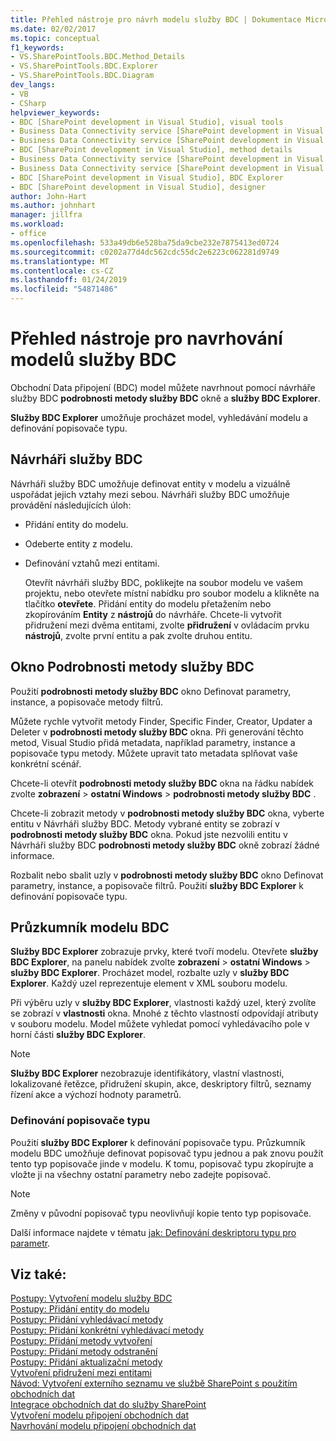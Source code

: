 ```yaml
---
title: Přehled nástroje pro návrh modelu služby BDC | Dokumentace Microsoftu
ms.date: 02/02/2017
ms.topic: conceptual
f1_keywords:
- VS.SharePointTools.BDC.Method_Details
- VS.SharePointTools.BDC.Explorer
- VS.SharePointTools.BDC.Diagram
dev_langs:
- VB
- CSharp
helpviewer_keywords:
- BDC [SharePoint development in Visual Studio], visual tools
- Business Data Connectivity service [SharePoint development in Visual Studio], visual tools
- Business Data Connectivity service [SharePoint development in Visual Studio], BDC Explorer
- BDC [SharePoint development in Visual Studio], method details
- Business Data Connectivity service [SharePoint development in Visual Studio], designer
- Business Data Connectivity service [SharePoint development in Visual Studio], method details
- BDC [SharePoint development in Visual Studio], BDC Explorer
- BDC [SharePoint development in Visual Studio], designer
author: John-Hart
ms.author: johnhart
manager: jillfra
ms.workload:
- office
ms.openlocfilehash: 533a49db6e528ba75da9cbe232e7875413ed0724
ms.sourcegitcommit: c0202a77d4dc562cdc55dc2e6223c062281d9749
ms.translationtype: MT
ms.contentlocale: cs-CZ
ms.lasthandoff: 01/24/2019
ms.locfileid: "54871486"
---
```

# <a name="bdc-model-design-tools-overview"></a>Přehled nástroje pro navrhování modelů služby BDC
  Obchodní Data připojení (BDC) model můžete navrhnout pomocí návrháře služby BDC **podrobnosti metody služby BDC** okně a **služby BDC Explorer**.  
  
 **Služby BDC Explorer** umožňuje procházet model, vyhledávání modelu a definování popisovače typu.  
  
## <a name="bdc-designer"></a>Návrháři služby BDC
 Návrháři služby BDC umožňuje definovat entity v modelu a vizuálně uspořádat jejich vztahy mezi sebou. Návrháři služby BDC umožňuje provádění následujících úloh:  
  
- Přidání entity do modelu.  
  
- Odeberte entity z modelu.  
  
- Definování vztahů mezi entitami.  
  
  Otevřít návrháři služby BDC, poklikejte na soubor modelu ve vašem projektu, nebo otevřete místní nabídku pro soubor modelu a klikněte na tlačítko **otevřete**. Přidání entity do modelu přetažením nebo zkopírováním **Entity** z **nástrojů** do návrháře. Chcete-li vytvořit přidružení mezi dvěma entitami, zvolte **přidružení** v ovládacím prvku **nástrojů**, zvolte první entitu a pak zvolte druhou entitu.  
  
## <a name="bdc-method-details-window"></a>Okno Podrobnosti metody služby BDC
 Použití **podrobnosti metody služby BDC** okno Definovat parametry, instance, a popisovače metody filtrů.  
  
 Můžete rychle vytvořit metody Finder, Specific Finder, Creator, Updater a Deleter v **podrobnosti metody služby BDC** okna. Při generování těchto metod, Visual Studio přidá metadata, například parametry, instance a popisovače typu metody. Můžete upravit tato metadata splňovat vaše konkrétní scénář.  
  
 Chcete-li otevřít **podrobnosti metody služby BDC** okna na řádku nabídek zvolte **zobrazení** > **ostatní Windows** > **podrobnosti metody služby BDC** .  
  
 Chcete-li zobrazit metody v **podrobnosti metody služby BDC** okna, vyberte entitu v Návrháři služby BDC. Metody vybrané entity se zobrazí v **podrobnosti metody služby BDC** okna. Pokud jste nezvolili entitu v Návrháři služby BDC **podrobnosti metody služby BDC** okně zobrazí žádné informace.  
  
 Rozbalit nebo sbalit uzly v **podrobnosti metody služby BDC** okno Definovat parametry, instance, a popisovače filtrů. Použití **služby BDC Explorer** k definování popisovače typu.  
  
## <a name="bdc-explorer"></a>Průzkumník modelu BDC
 **Služby BDC Explorer** zobrazuje prvky, které tvoří modelu. Otevřete **služby BDC Explorer**, na panelu nabídek zvolte **zobrazení** > **ostatní Windows** > **služby BDC Explorer**. Procházet model, rozbalte uzly v **služby BDC Explorer**. Každý uzel reprezentuje element v XML souboru modelu.  
  
 Při výběru uzly v **služby BDC Explorer**, vlastnosti každý uzel, který zvolíte se zobrazí v **vlastnosti** okna. Mnohé z těchto vlastností odpovídají atributy v souboru modelu. Model můžete vyhledat pomocí vyhledávacího pole v horní části **služby BDC Explorer**.  
  
> [!NOTE]  
>  **Služby BDC Explorer** nezobrazuje identifikátory, vlastní vlastnosti, lokalizované řetězce, přidružení skupin, akce, deskriptory filtrů, seznamy řízení akce a výchozí hodnoty parametrů.  
  
### <a name="define-type-descriptors"></a>Definování popisovače typu
 Použití **služby BDC Explorer** k definování popisovače typu. Průzkumník modelu BDC umožňuje definovat popisovač typu jednou a pak znovu použít tento typ popisovače jinde v modelu. K tomu, popisovač typu zkopírujte a vložte ji na všechny ostatní parametry nebo zadejte popisovač.  
  
> [!NOTE]  
>  Změny v původní popisovač typu neovlivňují kopie tento typ popisovače.  
  
 Další informace najdete v tématu [jak: Definování deskriptoru typu pro parametr](../sharepoint/how-to-define-the-type-descriptor-of-a-parameter.md).  
  
## <a name="see-also"></a>Viz také:
 [Postupy: Vytvoření modelu služby BDC](../sharepoint/how-to-create-a-bdc-model.md)   
 [Postupy: Přidání entity do modelu](../sharepoint/how-to-add-an-entity-to-a-model.md)   
 [Postupy: Přidání vyhledávací metody](../sharepoint/how-to-add-a-finder-method.md)   
 [Postupy: Přidání konkrétní vyhledávací metody](../sharepoint/how-to-add-a-specific-finder-method.md)   
 [Postupy: Přidání metody vytvoření](../sharepoint/how-to-add-a-creator-method.md)   
 [Postupy: Přidání metody odstranění](../sharepoint/how-to-add-a-deleter-method.md)   
 [Postupy: Přidání aktualizační metody](../sharepoint/how-to-add-an-updater-method.md)   
 [Vytvoření přidružení mezi entitami](../sharepoint/creating-an-association-between-entities.md)   
 [Návod: Vytvoření externího seznamu ve službě SharePoint s použitím obchodních dat](../sharepoint/walkthrough-creating-an-external-list-in-sharepoint-by-using-business-data.md)   
 [Integrace obchodních dat do služby SharePoint](../sharepoint/integrating-business-data-into-sharepoint.md)   
 [Vytvoření modelu připojení obchodních dat](../sharepoint/creating-a-business-data-connectivity-model.md)   
 [Navrhování modelu připojení obchodních dat](../sharepoint/designing-a-business-data-connectivity-model.md)  
